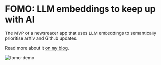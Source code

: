 # FOMO: LLM embeddings to keep up with AI

The MVP of a newsreader app that uses LLM embeddings to semantically prioritise arXiv and Github updates.

Read more about it [on my blog](http://gianluca.ai/fomo-embeddings/).

![fomo-demo](https://github.com/gianlucatruda/fomo/assets/1952799/b4a4eff9-01e6-4e17-8bab-995cd7db9af8)
